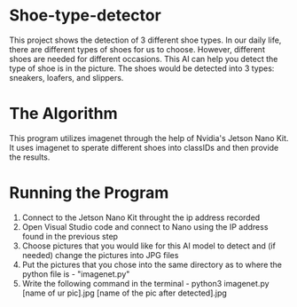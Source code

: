 # Shoe-type-detector
This project shows the detection of 3 different shoe types. In our daily life, there are different types of shoes for us to choose. However, different shoes are needed for different occasions. This AI can help you detect the type of shoe is in the picture. The shoes would be detected into 3 types: sneakers, loafers, and slippers. 

# The Algorithm
This program utilizes imagenet through the help of Nvidia's Jetson Nano Kit. It uses imagenet to sperate different shoes into classIDs and then provide the results.  

# Running the Program
1. Connect to the Jetson Nano Kit throught the ip address recorded
2. Open Visual Studio code and connect to Nano using the IP address found in the previous step
3. Choose pictures that you would like for this AI model to detect and (if needed) change the pictures into JPG files
4. Put the pictures that you chose into the same directory as to where the python file is - "imagenet.py"
5. Write the following command in the terminal - python3 imagenet.py [name of ur pic].jpg [name of the pic after detected].jpg
